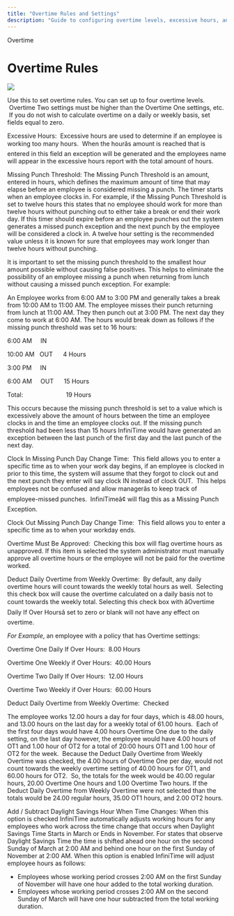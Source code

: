 ```yaml
---
title: "Overtime Rules and Settings"
description: "Guide to configuring overtime levels, excessive hours, and missing punch thresholds for employee time tracking."
---
```


Overtime

# Overtime Rules

![](/img/Overtime_Rules.gif)

Use this to set overtime rules. You can set up to four overtime levels.  Overtime Two settings must be higher than the Overtime One settings, etc.  If you do not wish to calculate overtime on a daily or weekly basis, set fields equal to zero.

Excessive Hours:  Excessive hours are used to determine if an employee is working too many hours.  When the hourâs amount is reached that is entered in this field an exception will be generated and the employees name will appear in the excessive hours report with the total amount of hours.

Missing Punch Threshold: The Missing Punch Threshold is an amount, entered in hours, which defines the maximum amount of time that may elapse before an employee is considered missing a punch. The timer starts when an employee clocks in. For example, if the Missing Punch Threshold is set to twelve hours this states that no employee should work for more than twelve hours without punching out to either take a break or end their work day. If this timer should expire before an employee punches out the system generates a missed punch exception and the next punch by the employee will be considered a clock in. A twelve hour setting is the recommended value unless it is known for sure that employees may work longer than twelve hours without punching.

It is important to set the missing punch threshold to the smallest hour amount possible without causing false positives. This helps to eliminate the possibility of an employee missing a punch when returning from lunch without causing a missed punch exception. For example:

An Employee works from 6:00 AM to 3:00 PM and generally takes a break from 10:00 AM to 11:00 AM. The employee misses their punch returning from lunch at 11:00 AM. They then punch out at 3:00 PM. The next day they come to work at 6:00 AM. The hours would break down as follows if the missing punch threshold was set to 16 hours:

6:00 AM     IN

10:00 AM   OUT      4 Hours

3:00 PM     IN

6:00 AM     OUT      15 Hours

Total:                         19 Hours

This occurs because the missing punch threshold is set to a value which is excessively above the amount of hours between the time an employee clocks in and the time an employee clocks out. If the missing punch threshold had been less than 15 hours InfiniTime would have generated an exception between the last punch of the first day and the last punch of the next day.

Clock In Missing Punch Day Change Time:  This field allows you to enter a specific time as to when your work day begins, if an employee is clocked in prior to this time, the system will assume that they forgot to clock out and the next punch they enter will say clock IN instead of clock OUT.  This helps employees not be confused and allow managerâs to keep track of employee-missed punches.  InfiniTimeâ¢ will flag this as a Missing Punch Exception.

Clock Out Missing Punch Day Change Time:  This field allows you to enter a specific time as to when your workday ends.

Overtime Must Be Approved:  Checking this box will flag overtime hours as unapproved. If this item is selected the system administrator must manually approve all overtime hours or the employee will not be paid for the overtime worked.

Deduct Daily Overtime from Weekly Overtime:  By default, any daily overtime hours will count towards the weekly total hours as well.  Selecting this check box will cause the overtime calculated on a daily basis not to count towards the weekly total. Selecting this check box with âOvertime Daily If Over Hoursâ set to zero or blank will not have any effect on overtime.

_For Example_, an employee with a policy that has Overtime settings:

Overtime One Daily If Over Hours:  8.00 Hours

Overtime One Weekly if Over Hours:  40.00 Hours

Overtime Two Daily If Over Hours:  12.00 Hours

Overtime Two Weekly if Over Hours:  60.00 Hours

Deduct Daily Overtime from Weekly Overtime:  Checked

The employee works 12.00 hours a day for four days, which is 48.00 hours, and 13.00 hours on the last day for a weekly total of 61.00 hours.  Each of the first four days would have 4.00 hours Overtime One due to the daily setting, on the last day however, the employee would have 4.00 hours of OT1 and 1.00 hour of OT2 for a total of 20:00 hours OT1 and 1.00 hour of OT2 for the week.  Because the Deduct Daily Overtime from Weekly Overtime was checked, the 4.00 hours of Overtime One per day, would not count towards the weekly overtime setting of 40.00 hours for OT1, and 60.00 hours for OT2.  So, the totals for the week would be 40.00 regular hours, 20.00 Overtime One hours and 1.00 Overtime Two hours. If the Deduct Daily Overtime from Weekly Overtime were not selected than the totals would be 24.00 regular hours, 35.00 OT1 hours, and 2.00 OT2 hours.

Add / Subtract Daylight Savings Hour When Time Changes: When this option is checked InfiniTime automatically adjusts working hours for any employees who work across the time change that occurs when Daylight Savings Time Starts in March or Ends in November. For states that observe Daylight Savings Time the time is shifted ahead one hour on the second Sunday of March at 2:00 AM and behind one hour on the first Sunday of November at 2:00 AM. When this option is enabled InfiniTime will adjust employee hours as follows:

- Employees whose working period crosses 2:00 AM on the first Sunday of November will have one hour added to the total working duration.
- Employees whose working period crosses 2:00 AM on the second Sunday of March will have one hour subtracted from the total working duration.
